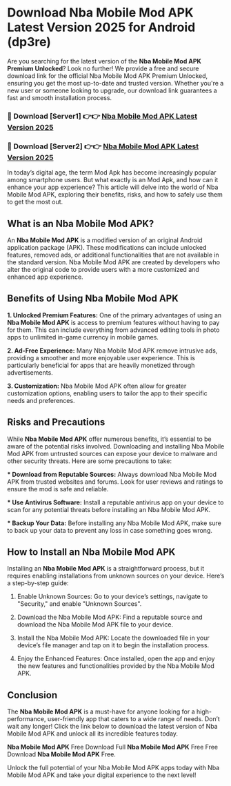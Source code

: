 # Download Nba Mobile Mod APK Latest Version 2025 for Android (dp3re)

Are you searching for the latest version of the <strong>Nba Mobile Mod APK Premium Unlocked</strong>? Look no further! We provide a free and secure download link for the official Nba Mobile Mod APK Premium Unlocked, ensuring you get the most up-to-date and trusted version. Whether you're a new user or someone looking to upgrade, our download link guarantees a fast and smooth installation process.


<h3>🔴 Download [Server1] 👉👉 <a href="https://appsnew.pages.dev?q=Nba+Mobile+Mod+APK&ref=2RT5">Nba Mobile Mod APK Latest Version 2025</a></h3>

<h3>🔴 Download [Server2] 👉👉 <a href="https://appsnew.pages.dev?q=Nba+Mobile+Mod+APK&ref=2RT5">Nba Mobile Mod APK Latest Version 2025</a></h3>


In today’s digital age, the term Mod Apk has become increasingly popular among smartphone users. But what exactly is an Mod Apk, and how can it enhance your app experience? This article will delve into the world of Nba Mobile Mod APK, exploring their benefits, risks, and how to safely use them to get the most out.


<h2>What is an Nba Mobile Mod APK?</h2>

An <strong>Nba Mobile Mod APK</strong> is a modified version of an original Android application package (APK). These modifications can include unlocked features, removed ads, or additional functionalities that are not available in the standard version. Nba Mobile Mod APK are created by developers who alter the original code to provide users with a more customized and enhanced app experience.


<h2>Benefits of Using Nba Mobile Mod APK</h2>

<strong> 1. Unlocked Premium Features:</strong> One of the primary advantages of using an <strong>Nba Mobile Mod APK</strong> is access to premium features without having to pay for them. This can include everything from advanced editing tools in photo apps to unlimited in-game currency in mobile games.

<strong> 2. Ad-Free Experience:</strong> Many Nba Mobile Mod APK remove intrusive ads, providing a smoother and more enjoyable user experience. This is particularly beneficial for apps that are heavily monetized through advertisements.

<strong> 3. Customization:</strong> Nba Mobile Mod APK often allow for greater customization options, enabling users to tailor the app to their specific needs and preferences.


<h2>Risks and Precautions</h2>

While <strong>Nba Mobile Mod APK</strong> offer numerous benefits, it’s essential to be aware of the potential risks involved. Downloading and installing Nba Mobile Mod APK from untrusted sources can expose your device to malware and other security threats. Here are some precautions to take:

<strong> * Download from Reputable Sources:</strong> Always download Nba Mobile Mod APK from trusted websites and forums. Look for user reviews and ratings to ensure the mod is safe and reliable.

<strong> * Use Antivirus Software:</strong> Install a reputable antivirus app on your device to scan for any potential threats before installing an Nba Mobile Mod APK.

<strong> * Backup Your Data:</strong> Before installing any Nba Mobile Mod APK, make sure to back up your data to prevent any loss in case something goes wrong.


<h2>How to Install an Nba Mobile Mod APK</h2>

Installing an <strong>Nba Mobile Mod APK</strong> is a straightforward process, but it requires enabling installations from unknown sources on your device. Here’s a step-by-step guide:

 1. Enable Unknown Sources: Go to your device’s settings, navigate to "Security," and enable "Unknown Sources".

 2. Download the Nba Mobile Mod APK: Find a reputable source and download the Nba Mobile Mod APK file to your device.

 3. Install the Nba Mobile Mod APK: Locate the downloaded file in your device’s file manager and tap on it to begin the installation process.

 4. Enjoy the Enhanced Features: Once installed, open the app and enjoy the new features and functionalities provided by the Nba Mobile Mod APK.


<h2><strong>Conclusion</strong></h2>

The <strong>Nba Mobile Mod APK</strong> is a must-have for anyone looking for a high-performance, user-friendly app that caters to a wide range of needs. Don’t wait any longer! Click the link below to download the latest version of Nba Mobile Mod APK and unlock all its incredible features today.

<strong>Nba Mobile Mod APK</strong> Free Download Full <strong>Nba Mobile Mod APK</strong> Free Free Download <strong>Nba Mobile Mod APK</strong> Free.

Unlock the full potential of your Nba Mobile Mod APK apps today with Nba Mobile Mod APK and take your digital experience to the next level!